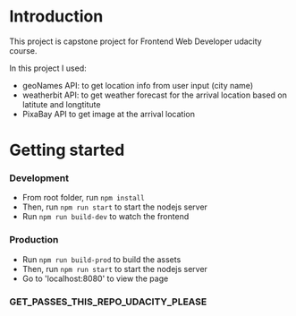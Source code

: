 # Introduction

This project is capstone project for Frontend Web Developer udacity course.

In this project I used:

- geoNames API: to get location info from user input (city name)
- weatherbit API: to get weather forecast for the arrival location based on latitute and longtitute
- PixaBay API to get image at the arrival location

# Getting started

### Development

- From root folder, run `npm install`
- Then, run `npm run start` to start the nodejs server
- Run `npm run build-dev` to watch the frontend

### Production

- Run `npm run build-prod` to build the assets
- Then, run `npm run start` to start the nodejs server
- Go to 'localhost:8080' to view the page

### GET_PASSES_THIS_REPO_UDACITY_PLEASE

